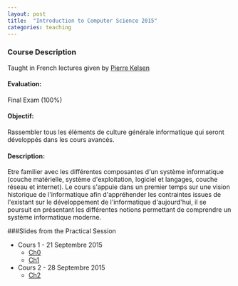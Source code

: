 ```yaml
---
layout: post
title:  "Introduction to Computer Science 2015"
categories: teaching
---
```


### Course Description
Taught in French
lectures given by [Pierre Kelsen](http://wwwen.uni.lu/research/fstc/laboratory_of_advanced_software_systems_lassy/members/pierre_kelsen)

#### Evaluation:
Final Exam (100%)

#### Objectif:
Rassembler tous les éléments de culture générale informatique qui seront développés dans les cours avancés. 

#### Description:
Etre familier avec les différentes composantes d'un système informatique (couche matérielle, système d'exploitation, logiciel et langages, couche réseau et internet). Le cours s'appuie dans un premier temps sur une vision historique de l'informatique afin d'appréhender les contraintes issues de l'existant sur le développement de l'informatique d'aujourd'hui, il se poursuit en présentant les différentes notions permettant de comprendre un système informatique moderne.

###Slides from the Practical Session
+ Cours 1 - 21 Septembre 2015
  - [Ch0](ch0.pdf)
  - [Ch1](CH1.pdf)
+ Cours 2 - 28 Septembre 2015
  - [Ch2](CH2-ArithmetiqueBinaire.pdf)
